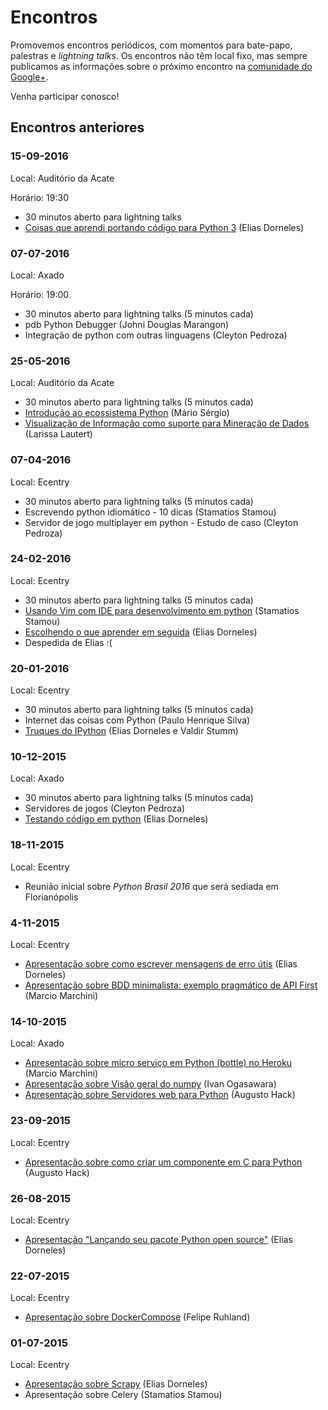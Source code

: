 # Encontros

Promovemos encontros periódicos, com momentos para bate-papo, palestras e _lightning talks_. Os encontros não têm local fixo, mas sempre publicamos as informações sobre o próximo encontro na  [comunidade do Google+](https://plus.google.com/communities/103743339273138251517).

Venha participar conosco!


## Encontros anteriores

### 15-09-2016

Local: Auditório da Acate

Horário: 19:30

* 30 minutos aberto para lightning talks
* [Coisas que aprendi portando código para Python 3](https://speakerdeck.com/eliasdorneles/coisas-que-aprendi-portando-codigo-para-python-3) (Elias Dorneles)


### 07-07-2016

Local: Axado 

Horário: 19:00

* 30 minutos aberto para lightning talks (5 minutos cada)
* pdb Python Debugger (Johni Douglas Marangon)
* Integração de python com outras linguagens (Cleyton Pedroza)

### 25-05-2016

Local: Auditório da Acate

* 30 minutos aberto para lightning talks (5 minutos cada)
* [Introdução ao ecossistema Python](http://www.slideshare.net/MrioSrgioOliveiradeQ/ecossistema-python-62411281) (Mário Sérgio)
* [Visualização de Informação como suporte para Mineração de Dados](https://db.tt/6DNOTplW) (Larissa Lautert)

### 07-04-2016

Local: Ecentry

* 30 minutos aberto para lightning talks (5 minutos cada)
* Escrevendo python idiomático - 10 dicas (Stamatios Stamou)
* Servidor de jogo multiplayer em python - Estudo de caso (Cleyton Pedroza)

### 24-02-2016

Local: Ecentry

* 30 minutos aberto para lightning talks (5 minutos cada)
* [Usando Vim com IDE para desenvolvimento em python](https://github.com/ssjunior/vim-ide-presentation) (Stamatios Stamou)
* [Escolhendo o que aprender em seguida](https://speakerdeck.com/eliasdorneles/escolhendo-o-que-aprender-em-seguida) (Elias Dorneles)
* Despedida de Elias :(

### 20-01-2016

Local: Ecentry

* 30 minutos aberto para lightning talks (5 minutos cada)
* Internet das coisas com Python (Paulo Henrique Silva)
* [Truques do IPython](https://speakerdeck.com/eliasdorneles/truques-do-ipython) (Elias Dorneles e Valdir Stumm)

### 10-12-2015

Local: Axado

* 30 minutos aberto para lightning talks (5 minutos cada)
* Servidores de jogos (Cleyton Pedroza)
* [Testando código em python](https://speakerdeck.com/eliasdorneles/testando-codigo-em-python) (Elias Dorneles)

### 18-11-2015

Local: Ecentry

* Reunião inicial sobre *Python Brasil 2016* que será sediada em Florianópolis

### 4-11-2015

Local: Ecentry

* [Apresentação sobre como escrever mensagens de erro útis](https://speakerdeck.com/eliasdorneles/como-escrever-mensagens-de-erro-uteis) (Elias Dorneles)
* [Apresentação sobre BDD minimalista: exemplo pragmático de API First](http://www.slideshare.net/MarcioMarchini/bddnamoroon) (Marcio Marchini)

### 14-10-2015

Local: Axado

* [Apresentação sobre micro serviço em Python (bottle) no Heroku](http://www.slideshare.net/MarcioMarchini/01bping) (Marcio Marchini)
* [Apresentação sobre Visão geral do numpy](http://nbviewer.ipython.org/github/scipy-latinamerica/scipyla2016/blob/master/presentation/python-floripa/numpy_mini_talk.ipynb) (Ivan Ogasawara)
* [Apresentação sobre Servidores web para Python](http://www.slideshare.net/AugustoHack/writing-server-in-python) (Augusto Hack)

### 23-09-2015

Local: Ecentry

* [Apresentação sobre como criar um componente em C para Python](https://github.com/hackaugusto/httpparser.py) (Augusto Hack)

### 26-08-2015

Local: Ecentry

* [Apresentação "Lançando seu pacote Python open source"](https://speakerdeck.com/eliasdorneles/lancando-seu-pacote-python-open-source) (Elias Dorneles)

### 22-07-2015

Local: Ecentry

- [Apresentação sobre DockerCompose](http://pt.slideshare.net/feliperuhland/docker-compose) (Felipe Ruhland)

### 01-07-2015

Local: Ecentry

* [Apresentação sobre Scrapy](https://speakerdeck.com/eliasdorneles/explorando-scrapy-alem-do-tutorial) (Elias Dorneles)
* Apresentação sobre Celery (Stamatios Stamou)
